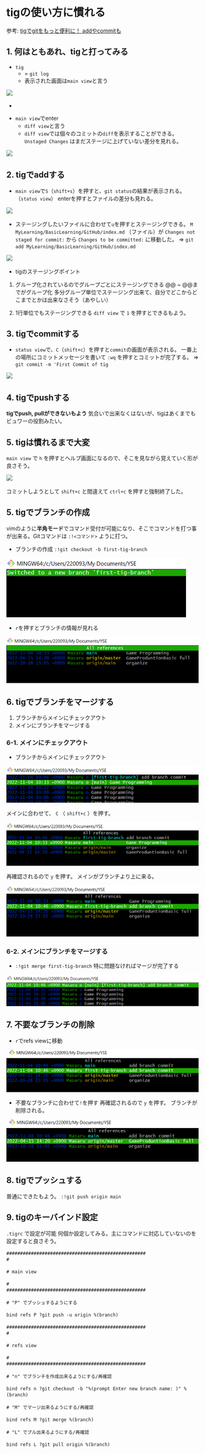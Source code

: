 # tigの使い方に慣れる

参考: [tigでgitをもっと便利に！ addやcommitも](https://qiita.com/suino/items/b0dae7e00bd7165f79ea)

## 1. 何はともあれ、tigと打ってみる

* `tig`
  + = `git log`
  + 表示された画面は`main view`と言う

![](2022-11-03-09-21-05.png)

-
* `main view`でenter
  + `diff view`と言う
  + `diff view`では個々のコミットの`diff`を表示することができる。
`Unstaged Changes` はまだステージに上げていない差分を見れる。

![](2022-11-03-09-24-03.png)

## 2. tigでaddする

* `main view`で`S`（`shift+s`）を押すと、`git status`の結果が表示される。（`status view`）
enterを押すとファイルの差分も見れる。

![](2022-11-03-09-38-59.png)

* ステージングしたいファイルに合わせて`u`を押すとステージングできる。
`M MyLearning/BasicLearning/GitHub/index.md` （ファイル）が `Changes not staged for commit:` から `Changes to be committed:` に移動した。
=> `git add MyLearning/BasicLearning/GitHub/index.md`

![](2022-11-03-09-40-51.png)

* tigのステージングポイント

1. グループ化されているのでグループごとにステージングできる
@@ ~ @@までがグループ化
多分グループ単位でステージング出来て、自分でどこからどこまでとかは出来なさそう（あやしい）

2. 1行単位でもステージングできる
`diff view` で `1` を押すとできるもよう。

## 3. tigでcommitする

* `status view`で、`C`（`shift+c`）を押すと`commit`の画面が表示される。
一番上の場所にコミットメッセージを書いて `:wq` を押すとコミットが完了する。
=> `git commit -m 'First Commit of tig`

![](2022-11-03-09-58-45.png)

## 4. tigでpushする

**tigでpush, pullができないもよう**
気合いで出来なくはないが、tigはあくまでもビュワーの役割みたい。

## 5. tigは慣れるまで大変

`main view` で `h` を押すとヘルプ画面になるので、そこを見ながら覚えていく形が良さそう。

![](2022-11-03-10-06-37.png)

コミットしようとして `shift+c` と間違えて `ctrl+c` を押すと強制終了した。

## 5. tigでブランチの作成

vimのように**半角モード**でコマンド受付が可能になり、そこでコマンドを打つ事が出来る。Gitコマンドは `:!<コマンド>` ように打つ。

* ブランチの作成
 `:!git checkout -b first-tig-branch`

![](2022-11-04-10-43-10.png)

* `r`を押すとブランチの情報が見れる

![](2022-11-04-10-43-58.png)

## 6. tigでブランチをマージする

1. ブランチからメインにチェックアウト
2. メインにブランチをマージする

### 6-1. メインにチェックアウト

* ブランチからメインにチェックアウト

![](2022-11-04-10-48-06.png)

メインに合わせて、 `C` （ `shift+c` ）を押す。

![](2022-11-04-10-50-12.png)

再確認されるので `y` を押す。
メインがブランチより上に来る。

![](2022-11-04-10-51-33.png)

### 6-2. メインにブランチをマージする

* `:!git merge first-tig-branch`
特に問題なければマージが完了する

![](2022-11-04-10-56-09.png)

## 7. 不要なブランチの削除

* `r`でrefs viewに移動

![](2022-11-04-10-57-46.png)

* 不要なブランチに合わせて`!`を押す
再確認されるので `y` を押す。
ブランチが削除される。

![](2022-11-04-10-58-38.png)

## 8. tigでプッシュする

普通にできたもよう。
 `:!git push origin main`

## 9. tigのキーバインド設定

`.tigrc` で設定が可能
何個か設定してみる。主にコマンドに対応していないのを設定すると良さそう。

```code: .tigrc
###################################################
#

# main view

#
###################################################

# "P" でプッシュするようにする

bind refs P ?git push -u origin %(branch)

###################################################
#

# refs view

#
###################################################

# "n" でブランチを作成出来るようにする/再確認

bind refs n ?git checkout -b "%(prompt Enter new branch name: )" %(branch)

# "M" でマージ出来るようにする/再確認

bind refs M ?git merge %(branch)

# "L" でプル出来るようにする/再確認

bind refs L ?git pull origin %(branch)
```
